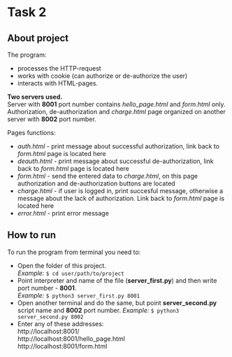 # Task 2 
## About project
The program:  
* processes the HTTP-request
* works with cookie (can authorize or de-authorize the user)
* interacts with HTML-pages.

__Two servers used.__  
Server with __8001__ port number contains _hello_page.html_ and _form.html_ only.  
Authorization, de-authorization and _charge.html_ page organized on another server with __8002__ port number.
    
Pages functions:
* _auth.html_ - print message about successful authorization, link back to _form.html_ page is located here
* _deauth.html_ - print message about successful de-authorization, link back to _form.html_ page is located here
* _form.html_ - send the entered data to _charge.html_, on this page authorization and de-authorization buttons are located
* _charge.html_ - if user is logged in, print succesful message, otherwise a message about the lack of authorization. Link back to _form.html_ page is located here
* _error.html_ - print error message

## How to run
To run the program from terminal you need to:
* Open the folder of this project.  
_Example:_
`$ cd user/path/to/project`
* Point interpreter and name of the file (__server_first.py__) and then write port number - __8001__.  
_Example:_
`$ python3 server_first.py 8001`
* Open another terminal and do the same, but point __server_second.py__ script name and __8002__ port number.
_Example:_
`$ python3 server_second.py 8002`
* Enter any of these addresses:  
http://localhost:8001/  
http://localhost:8001/hello_page.html  
http://localhost:8001/form.html  

